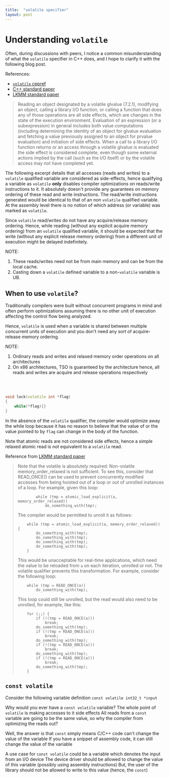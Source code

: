 ```yaml
---
title:  "volatile specifier"
layout: post
---
```


# Understanding `volatile`
Often, during discussions with peers, I notice a common misunderstanding of what the `volatile` specifier in C++ does, and I hope to clarify it with the following blog post.

References:
- [`volatile` cppref](https://en.cppreference.com/w/c/language/volatile)
- [C++ standard paper](https://www.open-std.org/jtc1/sc22/wg21/docs/papers/2023/n4950.pdf)
- [LKMM standard paper](https://www.open-std.org/jtc1/sc22/wg21/docs/papers/2020/p0124r7.html#Variable%20Access)

> Reading an object designated by a volatile glvalue (7.2.1), modifying an object, calling a library I/O
function, or calling a function that does any of those operations are all side effects, which are changes in the
state of the execution environment. Evaluation of an expression (or a subexpression) in general includes both
value computations (including determining the identity of an object for glvalue evaluation and fetching a
value previously assigned to an object for prvalue evaluation) and initiation of side effects. When a call to a
library I/O function returns or an access through a volatile glvalue is evaluated the side effect is considered
complete, even though some external actions implied by the call (such as the I/O itself) or by the volatile
access may not have completed yet.  

The following excerpt details that all accesses (reads and writes) to a `volatile` qualified variable are considered as side-effects, hence qualifying a variable as `volatile` **only** disables compiler optimizations on reads/write instructions to it. It absolutely doesn't provide any guarantees on memory ordering of these read and write instructions. The read/write instructions generated would be identical to that of an non `volatile` qualified variable. At the assembly level there is no notion of which address (or variable) was marked as `volatile`.

Since `volatile` read/writes do not have any acquire/release memory ordering. Hence, while reading (without any explicit acquire memory ordering) from an `volatile` qualified variable, it should be expected that the write (without any explicit release memory ordering) from a different unit of execution might be delayed indefinitely. 

NOTE:
1. These reads/writes need not be from main memory and can be from the local cache.
2. Casting down a `volatile` defined variable to a non-`volatile` variable is UB.

## When to use `volatile`?
Traditionally compilers were built without concurrent programs in mind and often perform optimizations assuming there is no other unit of execution affecting the control flow being analyzed.

Hence, `volatile` is used when a variable is shared between multiple concurrent units of execution and you don't need any sort of acquire-release memory ordering.


NOTE:
1. Ordinary reads and writes and relaxed memory order operations on all architectures
2. On x86 architectures, TSO is guaranteed by the architecture hence, all reads and writes are acquire and release operations respectively 

<br>
<br>


```cpp
void lock(volatile int *flag)
{
    while(*flag){}
}
```

In the absence of the `volatile` qualifier, the compiler would optimize away the while loop because it has no reason to believe that the value of or the value pointed to by `flag` can change in the body of the function.

Note that atomic reads are not considered side effects, hence a simple relaxed atomic read is not equivalent to a `volatile` read.

Reference from [LKMM standard paper](https://www.open-std.org/jtc1/sc22/wg21/docs/papers/2020/p0124r7.html#Variable%20Access)



<blockquote>
Note that the volatile is absolutely required: Non-volatile memory_order_relaxed is not sufficient. To see this, consider that READ_ONCE() can be used to prevent concurrently modified accesses from being hoisted out of a loop or out of unrolled instances of a loop. For example, given this loop:

```
    	while (tmp = atomic_load_explicit(a, memory_order_relaxed))
    		do_something_with(tmp);
```
The compiler would be permitted to unroll it as follows:

```
	while (tmp = atomic_load_explicit(a, memory_order_relaxed)) {
		do_something_with(tmp);
		do_something_with(tmp);
		do_something_with(tmp);
		do_something_with(tmp);
	}
```
This would be unacceptable for real-time applications, which need the value to be reloaded from `a` on each iteration, unrolled or not. The volatile qualifier prevents this transformation. For example, consider the following loop:

```
	while (tmp = READ_ONCE(a))
		do_something_with(tmp);
```

This loop could still be unrolled, but the read would also need to be unrolled, for example, like this:
```
	for (;;) {
		if (!(tmp = READ_ONCE(a)))
			break;
		do_something_with(tmp);
		if (!(tmp = READ_ONCE(a)))
			break;
		do_something_with(tmp);
		if (!(tmp = READ_ONCE(a)))
			break;
		do_something_with(tmp);
		if (!(tmp = READ_ONCE(a)))
			break;
		do_something_with(tmp);
	}
```
</blockquote>

## `const volatile`

Consider the following variable definition
`const volatile int32_t *input`

Why would you ever have a `const volatile` variable? 
The whole point of `volatile` is making accesses to it side effects
All reads from a `const` variable are going to be the same value, so why the compiler from optimizing the reads out?

Well, the answer is that `const` simply means C/C++ code can't change the value of the variable
If you have a snippet of assembly code, it can still change the value of the variable

A use case for `const volatile` could be a variable which denotes the input from an I/O device
The device driver should be allowed to change the value of this variable (possibly using assembly instructions)
But, the user of the library should not be allowed to write to this value (hence, the `const`)
